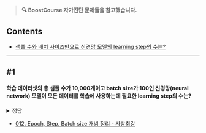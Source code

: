 > #### **🔍 BoostCourse 자가진단 문제들을 참고했습니다.**

## Contents
- [샘플 수와 배치 사이즈만으로 신경망 모델의 learning step의 수는?](https://github.com/dustin-kang/dataStudy/blob/main/DS/coding_warmup.md#1)

---
## #1
#### 학습 데이터셋의 총 샘플 수가 10,000개이고 batch size가 100인 신경망(neural network) 모델이 모든 데이터를 학습에 사용하는데 필요한 learning step의 수는?

<details> <summary>정답</summary>
<strong>100</strong>

- Epoch : 전체 Sample 데이터를 한바퀴 돌며 학습하는 것
- Step : 1개의 배치로부터 loss를 계산 후 1회 업데이트 하는 것
- Batch Size : 1 Step에서 사용한 데이터 개수
 
 s * b = n * e
 n : 전체 학습 데이터 수

📌 이해 하기
 n = 1회 운동 당 벤치 프레스 목표 개수 (40개)
e = epochs: 몇 번 반복할 것인가? 1회
b = batch size: 1세트 당 회수. 8개
s = steps: 몇 세트로 나누어 할 것인가. 5 세트
</details>


- [012. Epoch, Step, Batch size 개념 정리 - 사상최강 ](http://esignal.co.kr/ai-ml-dl/?board_name=ai_ml_dl&search_field=fn_title&order_by=fn_pid&order_type=asc&board_page=1&list_type=list&vid=15)

